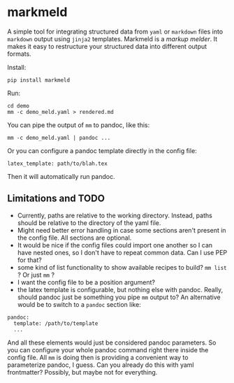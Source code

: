 # markmeld

A simple tool for integrating structured data from `yaml` or `markdown` files into `markdown` output using `jinja2` templates. Markmeld is a *markup* *melder*. It makes it easy to restructure your structured data into different output formats.

Install:
```
pip install markmeld
```

Run:
```
cd demo
mm -c demo_meld.yaml > rendered.md
```

You can pipe the output of `mm` to pandoc, like this:

```
mm -c demo_meld.yaml | pandoc ...
```

Or you can configure a pandoc template directly in the config file:

```
latex_template: path/to/blah.tex
```

Then it will automatically run pandoc.


## Limitations and TODO

- Currently, paths are relative to the working directory. Instead, paths should be relative to the directory of the yaml file.
- Might need better error handling in case some sections aren't present in the config file. All sections are optional.
- It would be nice if the config files could import one another so I can have nested ones, so I don't have to repeat common data. Can I use PEP for that?
- some kind of list functionality to show available recipes to build? `mm list` ? Or just `mm` ?
- I want the config file to be a position argument?
- the latex template is configurable, but nothing else with pandoc. Really, should pandoc just be something you pipe `mm` output to? An alternative would be to switch to a `pandoc` section like:

```
pandoc:
  template: /path/to/template
  ...
```

And all these elements would just be considered pandoc parameters. So you can configure your whole pandoc command right there inside the config file. All `mm` is doing then is providing a convenient way to parameterize pandoc, I guess. Can you already do this with yaml frontmatter? Possibly, but maybe not for everything.
